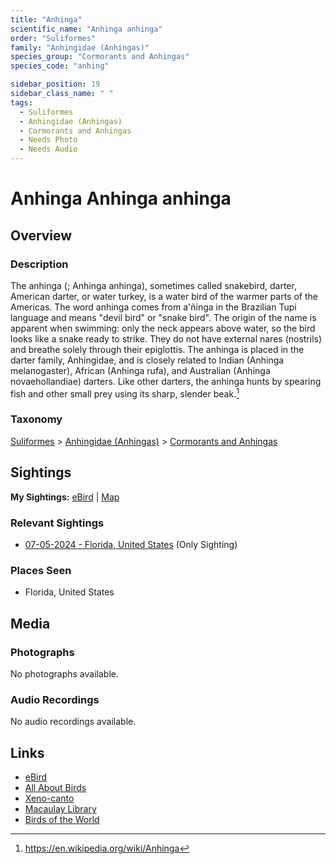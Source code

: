 ```yaml
---
title: "Anhinga"
scientific_name: "Anhinga anhinga"
order: "Suliformes"
family: "Anhingidae (Anhingas)"
species_group: "Cormorants and Anhingas"
species_code: "anhing"

sidebar_position: 19
sidebar_class_name: " "
tags: 
  - Suliformes
  - Anhingidae (Anhingas)
  - Cormorants and Anhingas
  - Needs Photo
  - Needs Audio
---
```


# Anhinga <span className='sci_name'>Anhinga anhinga</span>

## Overview

### Description
The anhinga (; Anhinga anhinga), sometimes called snakebird, darter, American darter, or water turkey, is a water bird of the warmer parts of the Americas. The word anhinga comes from a'ñinga in the Brazilian Tupi language and means "devil bird" or "snake bird". The origin of the name is apparent when swimming: only the neck appears above water, so the bird looks like a snake ready to strike. They do not have external nares (nostrils) and breathe solely through their epiglottis.
The anhinga is placed in the darter family, Anhingidae, and is closely related to Indian (Anhinga melanogaster), African (Anhinga rufa), and Australian (Anhinga novaehollandiae) darters. Like other darters, the anhinga hunts by spearing fish and other small prey using its sharp, slender beak.[^1]

[^1]: https://en.wikipedia.org/wiki/Anhinga

### Taxonomy
[Suliformes](/tags/suliformes) > [Anhingidae (Anhingas)](/tags/anhingidae-anhingas) > [Cormorants and Anhingas](/tags/cormorants-and-anhingas)


## Sightings

**My Sightings:** [eBird](https://ebird.org/lifelist?r=world&time=life&spp=anhing) | [Map](/map?species_code=anhing)

### Relevant Sightings

* [07-05-2024 - Florida, United States](https://ebird.org/checklist/S185535945) (Only Sighting)

### Places Seen

* Florida, United States



## Media
### Photographs
No photographs available.

### Audio Recordings
No audio recordings available.

## Links
* [eBird](https://ebird.org/species/anhing) 
* [All About Birds](https://www.allaboutbirds.org/guide/anhing) 
* [Xeno-canto](https://www.xeno-canto.org/species/anhinga-anhinga) 
* [Macaulay Library](https://search.macaulaylibrary.org/catalog?taxonCode=anhing&sort=rating_rank_desc)
* [Birds of the World](https://birdsoftheworld.org/bow/species/anhing)
